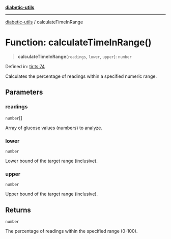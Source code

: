 [**diabetic-utils**](../README.md)

***

[diabetic-utils](../globals.md) / calculateTimeInRange

# Function: calculateTimeInRange()

> **calculateTimeInRange**(`readings`, `lower`, `upper`): `number`

Defined in: [tir.ts:74](https://github.com/marklearst/diabetic-utils/blob/eb1ce0a8bb58eaa6c7bbfdb97ff24106b8893a34/src/tir.ts#L74)

Calculates the percentage of readings within a specified numeric range.

## Parameters

### readings

`number`[]

Array of glucose values (numbers) to analyze.

### lower

`number`

Lower bound of the target range (inclusive).

### upper

`number`

Upper bound of the target range (inclusive).

## Returns

`number`

The percentage of readings within the specified range (0-100).
